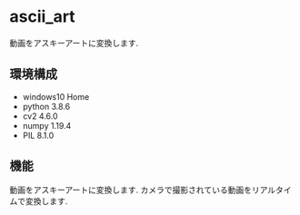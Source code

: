 # ascii_art

動画をアスキーアートに変換します.

## 環境構成

- windows10 Home
- python 3.8.6
- cv2 4.6.0
- numpy 1.19.4
- PIL 8.1.0

## 機能

動画をアスキーアートに変換します. カメラで撮影されている動画をリアルタイムで変換します.
